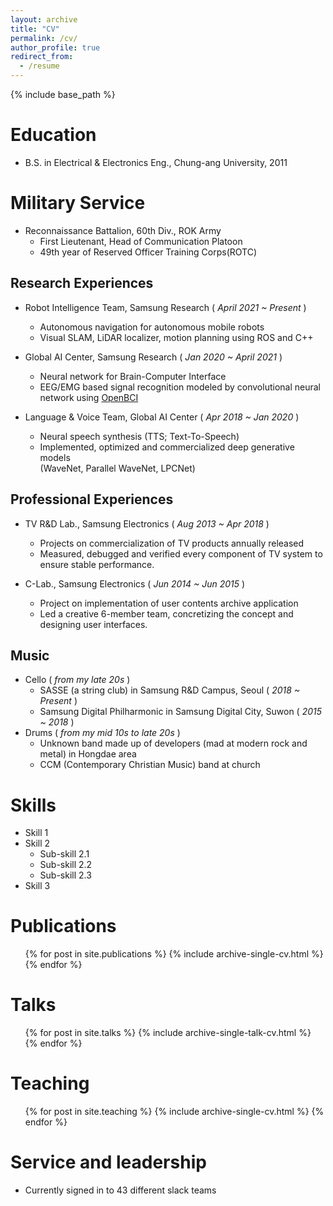 ```yaml
---
layout: archive
title: "CV"
permalink: /cv/
author_profile: true
redirect_from:
  - /resume
---
```


{% include base_path %}

Education
======
* B.S. in Electrical & Electronics Eng., Chung-ang University, 2011

Military Service
=====
* Reconnaissance Battalion, 60th Div., ROK Army
  * First Lieutenant, Head of Communication Platoon
  * 49th year of Reserved Officer Training Corps(ROTC)

## Research Experiences
* Robot Intelligence Team, Samsung Research ( *April 2021 ~ Present* )
    * Autonomous navigation for autonomous mobile robots
    * Visual SLAM, LiDAR localizer, motion planning using ROS and C++

* Global AI Center, Samsung Research ( *Jan 2020 ~ April 2021* )
    * Neural network for Brain-Computer Interface
    * EEG/EMG based signal recognition modeled by convolutional neural network using [OpenBCI](https://openbci.com/)

* Language & Voice Team, Global AI Center ( *Apr 2018 ~ Jan 2020* )
    * Neural speech synthesis (TTS; Text-To-Speech)
    * Implemented, optimized and commercialized deep generative models  
      (WaveNet, Parallel WaveNet, LPCNet)

## Professional Experiences
* TV R&D Lab., Samsung Electronics ( *Aug 2013 ~ Apr 2018* )
  * Projects on commercialization of TV products annually released
  * Measured, debugged and verified every component of TV system to ensure   stable performance.

* C-Lab., Samsung Electronics ( *Jun 2014 ~ Jun 2015* )
  * Project on implementation of user contents archive application
  * Led a creative 6-member team, concretizing the concept and designing user interfaces.

## Music
* Cello  ( *from my late 20s* )
  * SASSE (a string club) in Samsung R&D Campus, Seoul ( *2018 ~ Present* )
  * Samsung Digital Philharmonic in Samsung Digital City, Suwon ( *2015 ~ 2018* )
* Drums ( *from my mid 10s to late 20s* )
  * Unknown band made up of developers (mad at modern rock and metal) in Hongdae area
  * CCM (Contemporary Christian Music) band at church

Skills
======
* Skill 1
* Skill 2
  * Sub-skill 2.1
  * Sub-skill 2.2
  * Sub-skill 2.3
* Skill 3

Publications
======
  <ul>{% for post in site.publications %}
    {% include archive-single-cv.html %}
  {% endfor %}</ul>
  
Talks
======
  <ul>{% for post in site.talks %}
    {% include archive-single-talk-cv.html %}
  {% endfor %}</ul>
  
Teaching
======
  <ul>{% for post in site.teaching %}
    {% include archive-single-cv.html %}
  {% endfor %}</ul>
  
Service and leadership
======
* Currently signed in to 43 different slack teams
